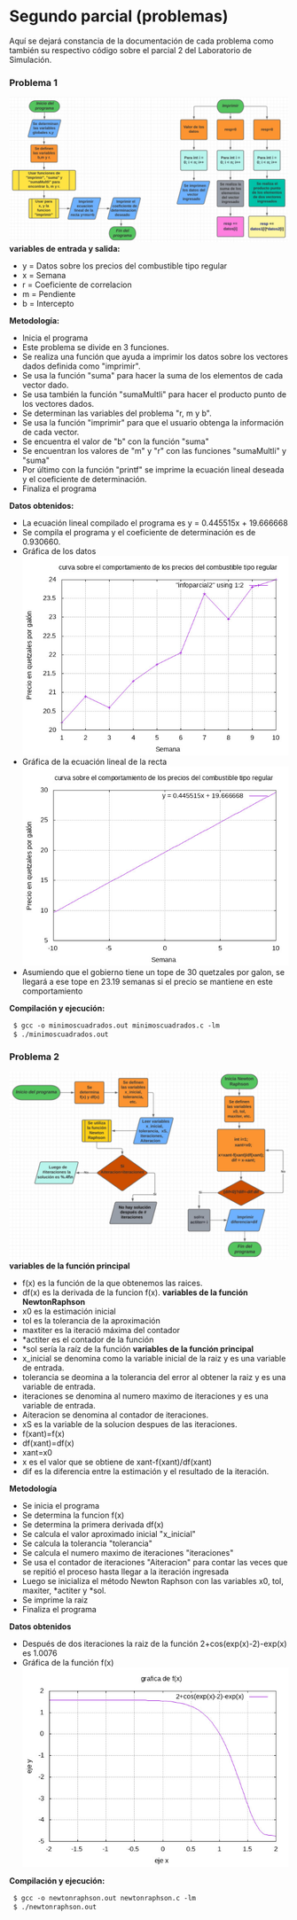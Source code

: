 # Segundo parcial (problemas)

Aquí se dejará constancia de la documentación de cada problema como también su respectivo código sobre el parcial 2 del Laboratorio de Simulación.

### Problema 1
![Problema 1](Imagenes/Diagraflujos.JPG)
**variables de entrada y salida:**

- y = Datos sobre los precios del combustible tipo regular
- x = Semana
- r = Coeficiente de correlacion
- m = Pendiente
- b = Intercepto

**Metodología:**
- Inicia el programa
- Este problema se divide en 3 funciones.
- Se realiza una función que ayuda a imprimir los datos sobre los vectores dados definida como "imprimir".
- Se usa la función "suma" para hacer la suma de los elementos de cada vector dado.
- Se usa también la función "sumaMultli" para hacer el producto punto de los vectores dados.
- Se determinan las variables del problema "r, m y b".
- Se usa la función "imprimir" para que el usuario obtenga la información de cada vector.
- Se encuentra el valor de "b" con la función "suma"
- Se encuentran los valores de "m" y "r" con las funciones "sumaMultli" y "suma"
- Por último con la función "printf" se imprime la ecuación lineal deseada y el coeficiente de determinación.
- Finaliza el programa

**Datos obtenidos:**
- La ecuación lineal compilado el programa es y = 0.445515x + 19.666668
- Se compila el programa y el coeficiente de determinación es de 0.930660.
- Gráfica de los datos
![Problema 1](Imagenes/Curva1a.jpeg)
- Gráfica de la ecuación lineal de la recta
![Problema 1](Imagenes/Curva1b.jpeg)
- Asumiendo que el gobierno tiene un tope de 30 quetzales por galon, se llegará a ese tope en 23.19 semanas si el precio se mantiene en este comportamiento


**Compilación y ejecución:**
```
 $ gcc -o minimoscuadrados.out minimoscuadrados.c -lm
 $ ./minimoscuadrados.out
 ```

 ### Problema 2
 ![Problema 1](Imagenes/Diagraflujos2.JPG)
**variables de la función principal**
 - f(x) es la función de la que obtenemos las raices.
- df(x) es la derivada de la funcion f(x).
**variables de la función NewtonRaphson**
- x0 es la estimación inicial
- tol es la tolerancia de la aproximación
- maxtiter es la iteració máxima del contador
- *actiter es el contador de la función
- *sol sería la raíz de la función
**variables de la función principal**
- x_inicial se denomina como la variable inicial de la raiz y es una variable de entrada.
- tolerancia se deomina a la tolerancia del error al obtener la raiz y es una variable de entrada.
- iteraciones se denomina al numero maximo de iteraciones y es una variable de entrada.
- Aiteracion se denomina al contador de iteraciones.
- xS es la variable de la solucion despues de las iteraciones.
- f(xant)=f(x) 
- df(xant)=df(x)
- xant=x0
- x es el valor que se obtiene de xant-f(xant)/df(xant)
- dif es la diferencia entre la estimación y el resultado de la iteración.

**Metodología**
- Se inicia el programa 
- Se determina la funcion f(x)
- Se determina la primera derivada df(x)
- Se calcula el valor aproximado inicial "x_inicial"
- Se calcula la tolerancia "tolerancia"
- Se calcula el numero maximo de iteraciones "iteraciones"
- Se usa el contador de iteraciones "Aiteracion" para contar las veces que se repitió el proceso hasta llegar a la iteración ingresada
- Luego se inicializa el método Newton Raphson con las variables x0, tol, maxiter, *actiter y *sol.
- Se imprime la raiz
- Finaliza el programa

**Datos obtenidos**
- Después de dos iteraciones la raiz de la función 2+cos(exp(x)-2)-exp(x) es 1.0076
- Gráfica de la función f(x)
![Problema 1](Imagenes/Curva2.jpeg)




**Compilación y ejecución:**
```
 $ gcc -o newtonraphson.out newtonraphson.c -lm
 $ ./newtonraphson.out
 ```

